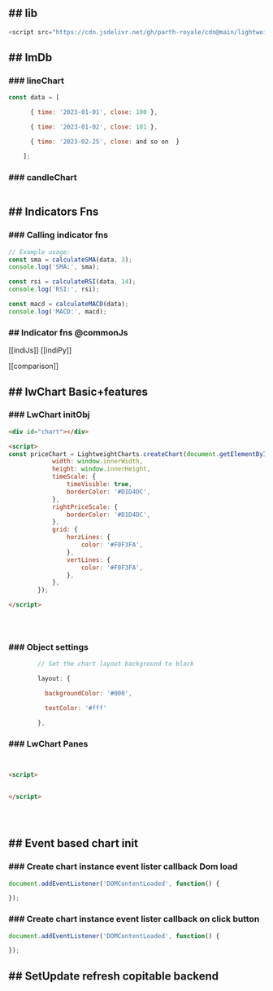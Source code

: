 
## ## lib 

```js
<script src="https://cdn.jsdelivr.net/gh/parth-royale/cdn@main/lightweight-charts.standalone.production.js"></script>
```

##  ## ImDb

### ### lineChart

```js
const data = [

      { time: '2023-01-01', close: 100 },

      { time: '2023-01-02', close: 101 },

      { time: '2023-02-25', close: and so on  }

    ];

```

### ### candleChart

```js

```
##  ## Indicators Fns

###  ### Calling indicator fns


```js
// Example usage:
const sma = calculateSMA(data, 3);
console.log('SMA:', sma);

const rsi = calculateRSI(data, 14);
console.log('RSI:', rsi);

const macd = calculateMACD(data);
console.log('MACD:', macd);
```


### ## Indicator fns @commonJs

[[indiJs]]
[[indiPy]]

[[comparison]]

## ## lwChart   Basic+features

### ### LwChart initObj

```html
<div id="chart"></div>

<script>
const priceChart = LightweightCharts.createChart(document.getElementById('chart'), {
            width: window.innerWidth,
            height: window.innerHeight,
            timeScale: {
                timeVisible: true,
                borderColor: '#D1D4DC',
            },
            rightPriceScale: {
                borderColor: '#D1D4DC',
            },
            grid: {
                horzLines: {
                    color: '#F0F3FA',
                },
                vertLines: {
                    color: '#F0F3FA',
                },
            },
        });

</script>





```

### ### Object settings 

```js
        // Set the chart layout background to black

        layout: {

          backgroundColor: '#000',

          textColor: '#fff'

        },
```
### ### LwChart Panes


```html


<script>


</script>





```


## ## Event based chart init 
###  ### Create chart instance event lister callback  Dom load 

```js
document.addEventListener('DOMContentLoaded', function() {

});

```

###  ### Create chart instance event lister callback  on click button 

```js
document.addEventListener('DOMContentLoaded', function() {

});

```

## ## SetUpdate refresh copitable backend

```js
```
